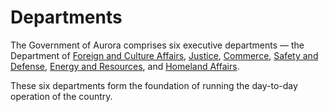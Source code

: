 # Departments

The Government of Aurora comprises six executive departments — the Department of [Foreign and Culture Affairs](foreign-and-culture-affairs.md), [Justice](justice.md), [Commerce](commerce.md), [Safety and Defense](safety-and-defense/), [Energy and Resources](energy-and-resources/), and [Homeland Affairs](homeland-affairs.md).

These six departments form the foundation of running the day-to-day operation of the country.
